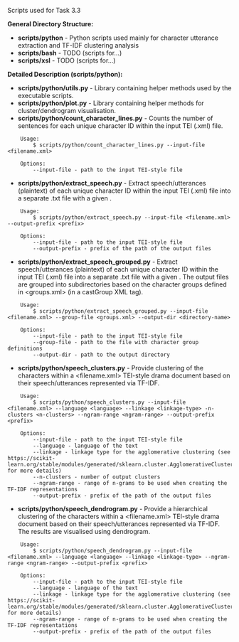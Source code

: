 Scripts used for Task 3.3

**General Directory Structure:**
- **scripts/python** - Python scripts used mainly for character utterance extraction and TF-IDF clustering analysis
- **scripts/bash** - TODO (scripts for...)
- **scripts/xsl** - TODO (scripts for...)

**Detailed Description (scripts/python):**

- **scripts/python/utils.py** - Library containing helper methods used by the executable scripts.
- **scripts/python/plot.py** - Library containing helper methods for cluster/dendrogram visualisation.
- **scripts/python/count_character_lines.py** - Counts the number of sentences for each unique character ID within the input TEI (.xml) file.
```
    Usage:
        $ scripts/python/count_character_lines.py --input-file <filename.xml>
        
    Options:
        --input-file - path to the input TEI-style file
```
- **scripts/python/extract_speech.py** - Extract speech/utterances (plaintext) of each unique character ID within the input TEI (.xml) file into a separate .txt file with a given <prefix>.
```
    Usage:
        $ scripts/python/extract_speech.py --input-file <filename.xml> --output-prefix <prefix>

    Options:
        --input-file - path to the input TEI-style file
        --output-prefix - prefix of the path of the output files
```
- **scripts/python/extract_speech_grouped.py** - Extract speech/utterances (plaintext) of each unique character ID within the input TEI (.xml) file into a separate .txt file with a given <prefix>. The output files are grouped into subdirectories based on the character groups defined in <groups.xml> (in a castGroup XML tag).
```
    Usage:
        $ scripts/python/extract_speech_grouped.py --input-file <filename.xml> --group-file <groups.xml> --output-dir <directory-name>
    
    Options:
        --input-file - path to the input TEI-style file
        --group-file - path to the file with character group definitions
        --output-dir - path to the output directory
```
- **scripts/python/speech_clusters.py** - Provide clustering of the characters within a <filename.xml> TEI-style drama document based on their speech/utterances represented via TF-IDF.
```
    Usage:
        $ scripts/python/speech_clusters.py --input-file <filename.xml> --language <language> --linkage <linkage-type> -n-clusters <n-clusters> --ngram-range <ngram-range> --output-prefix <prefix>
    
    Options:
        --input-file - path to the input TEI-style file
        --language - language of the text
        --linkage - linkage type for the agglomerative clustering (see https://scikit-learn.org/stable/modules/generated/sklearn.cluster.AgglomerativeClustering.html for more details)
        --n-clusters - number of output clusters
        --ngram-range - range of n-grams to be used when creating the TF-IDF representations
        --output-prefix - prefix of the path of the output files
```
- **scripts/python/speech_dendrogram.py** - Provide a hierarchical clustering of the characters within a <filename.xml> TEI-style drama document based on their speech/utterances represented via TF-IDF. The results are visualised using dendrogram.
```
    Usage:
        $ scripts/python/speech_dendrogram.py --input-file <filename.xml> --language <language> --linkage <linkage-type> --ngram-range <ngram-range> --output-prefix <prefix>

    Options:
        --input-file - path to the input TEI-style file
        --language - language of the text
        --linkage - linkage type for the agglomerative clustering (see https://scikit-learn.org/stable/modules/generated/sklearn.cluster.AgglomerativeClustering.html for more details)
        --ngram-range - range of n-grams to be used when creating the TF-IDF representations
        --output-prefix - prefix of the path of the output files


